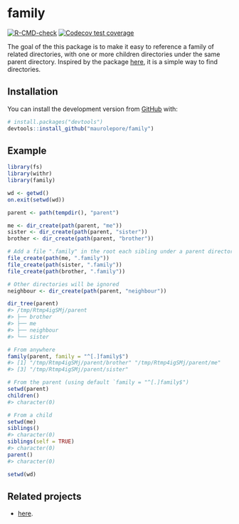 
<!-- README.md is generated from README.Rmd. Please edit that file -->

# family

<!-- badges: start -->

[![R-CMD-check](https://github.com/maurolepore/family/workflows/R-CMD-check/badge.svg)](https://github.com/maurolepore/family/actions)
[![Codecov test
coverage](https://codecov.io/gh/maurolepore/family/branch/master/graph/badge.svg)](https://codecov.io/gh/maurolepore/family?branch=master)
<!-- badges: end -->

The goal of the this package is to make it easy to reference a family of
related directories, with one or more children directories under the
same parent directory. Inspired by the package
[here](https://github.com/r-lib/here), it is a simple way to find
directories.

## Installation

You can install the development version from
[GitHub](https://github.com/) with:

``` r
# install.packages("devtools")
devtools::install_github("maurolepore/family")
```

## Example

``` r
library(fs)
library(withr)
library(family)

wd <- getwd()
on.exit(setwd(wd))

parent <- path(tempdir(), "parent")

me <- dir_create(path(parent, "me"))
sister <- dir_create(path(parent, "sister"))
brother <- dir_create(path(parent, "brother"))

# Add a file ".family" in the root each sibling under a parent directory
file_create(path(me, ".family"))
file_create(path(sister, ".family"))
file_create(path(brother, ".family"))

# Other directories will be ignored
neighbour <- dir_create(path(parent, "neighbour"))

dir_tree(parent)
#> /tmp/Rtmp4igSMj/parent
#> ├── brother
#> ├── me
#> ├── neighbour
#> └── sister

# From anywhere
family(parent, family = "^[.]family$")
#> [1] "/tmp/Rtmp4igSMj/parent/brother" "/tmp/Rtmp4igSMj/parent/me"     
#> [3] "/tmp/Rtmp4igSMj/parent/sister"

# From the parent (using default `family = "^[.]family$")
setwd(parent)
children()
#> character(0)

# From a child
setwd(me)
siblings()
#> character(0)
siblings(self = TRUE)
#> character(0)
parent()
#> character(0)

setwd(wd)
```

## Related projects

-   [here](https://github.com/r-lib/here).
